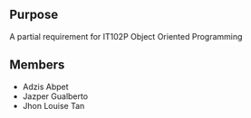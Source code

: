 ## Purpose
A partial requirement for IT102P Object Oriented Programming

## Members
- Adzis Abpet
- Jazper Gualberto
- Jhon Louise Tan
